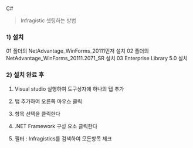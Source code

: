 

C# 

>  Infragistic  셋팅하는 방법



### 1) 설치 


01 폴더의 NetAdvantage_WinForms_20111먼저 설치
02 폴더의 NetAdvantage_WinForms_20111.2071_SR 설치
03 Enterprise Library 5.0 설치



### 2) 설치 완료 후


1) Visual studio 실행하여 도구상자에 하나의 탭 추가 

2) 탭 추가하여 오른쪽 마우스 클릭 

3)  항목 선택을 클릭한다

4) .NET Framework 구성 요소 클릭한다

5)  필터 : Infragistics를 검색하여 모든항목 체크











